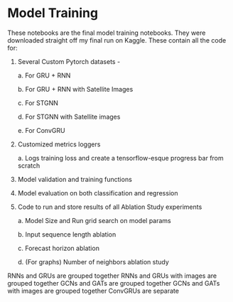# Model Training

These notebooks are the final model training notebooks. They were downloaded straight off my final run on Kaggle. These contain all the code for:

1. Several Custom Pytorch datasets -

   a. For GRU + RNN

   b. For GRU + RNN with Satellite Images

   c. For STGNN

   d. For STGNN with Satellite images

   e. For ConvGRU
2. Customized metrics loggers

   a. Logs training loss and create a tensorflow-esque progress bar from scratch
3. Model validation and training functions
4. Model evaluation on both classification and regression
5. Code to run and store results of all Ablation Study experiments

   a. Model Size and Run grid search on model params

   b. Input sequence length ablation

   c. Forecast horizon ablation

   d. (For graphs) Number of neighbors ablation study

RNNs and GRUs are grouped together
RNNs and GRUs with images are grouped together
GCNs and GATs are grouped together
GCNs and GATs with images are grouped together
ConvGRUs are separate
